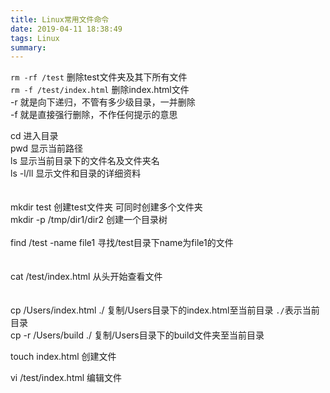 ```yaml
---
title: Linux常用文件命令
date: 2019-04-11 18:38:49
tags: Linux
summary:
---
```

`rm -rf /test` 删除test文件夹及其下所有文件<br />`rm -f /test/index.html` 删除index.html文件<br />-r 就是向下递归，不管有多少级目录，一并删除<br />-f 就是直接强行删除，不作任何提示的意思

cd 进入目录<br />pwd 显示当前路径<br />ls 显示当前目录下的文件名及文件夹名<br />ls -l/ll 显示文件和目录的详细资料 <br /><br /><br />mkdir test 创建test文件夹 可同时创建多个文件夹<br />mkdir -p /tmp/dir1/dir2 创建一个目录树<br /><br />find /test -name file1 寻找/test目录下name为file1的文件<br /><br /><br />cat /test/index.html 从头开始查看文件<br /><br /><br />cp /Users/index.html ./ 复制/Users目录下的index.html至当前目录 `./`表示当前目录<br />cp -r /Users/build ./ 复制/Users目录下的build文件夹至当前目录

touch index.html 创建文件

vi /test/index.html 编辑文件